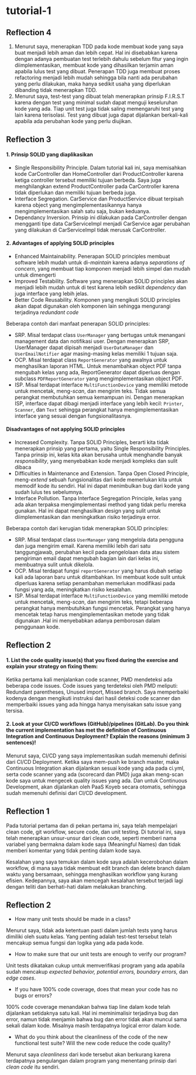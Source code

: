 # tutorial-1

## Reflection 4
1. Menurut saya, menerapkan TDD pada kode membuat kode yang saya buat menjadi lebih aman dan lebih cepat. Hal ini
disebabkan karena dengan adanya pembuatan test terlebih dahulu sebelum fitur yang ingin diimplementasikan, membuat kode
yang dihasilkan terjamin aman apabila lulus test yang dibuat. Penerapan TDD juga membuat proses refactoring menjadi lebih
mudah sehingga bila nanti ada perubahan yang perlu dilakukan, maka hanya sedikit usaha yang diperlukan dibanding tidak menerapkan
TDD.
2. Menurut saya, test-test yang dibuat telah menerapkan prinsip F.I.R.S.T karena dengan test yang minimal sudah dapat menguji
keseluruhan kode yang ada. Tiap unit test juga tidak saling memengaruhi test yang lain karena terisolasi. Test yang dibuat
juga dapat dijalankan berkali-kali apabila ada perubahan kode yang perlu diujikan.

## Reflection 3
#### 1. Prinsip SOLID yang diaplikasikan
- Single Responsibility Principle. Dalam tutorial kali ini, saya memisahkan kode CarController dan HomeController dari
ProductController karena ketiga controller tersebut memiliki tujuan berbeda. Saya juga menghilangkan extend ProductController
pada CarController karena tidak diperlukan dan memiliki tujuan berbeda juga.
- Interface Segregation. CarService dan ProductService dibuat terpisah karena object yang mengimplementasikannya hanya 
mengimplementasikan salah satu saja, bukan keduanya.
- Dependancy Inversion. Prinsip ini dilakukan pada CarController dengan mengganti tipe data CarServiceImpl menjadi CarService
agar perubahan yang dilakukan di CarServiceImpl tidak merusak CarController.

#### 2. Advantages of applying SOLID principles
- Enhanced Maintainability. Penerapan SOLID principles membuat software lebih mudah untuk di-_maintain_ karena adanya 
_separations of concern_, yang membuat tiap komponen menjadi lebih simpel dan mudah untuk dimengerti
- Improved Testability. Software yang menerapkan SOLID principles akan menjadi lebih mudah untuk di test karena lebih sedikit
_dependency_ dan juga interface yang lebih jelas.
- Better Code Reusability. Komponen yang mengikuti SOLID principles akan dapat digunakan oleh komponen lain sehingga mengurangi
terjadinya _redundant code_

Beberapa contoh dari manfaat penerapan SOLID principles:
- SRP. Misal terdapat class `UserManager` yang bertugas untuk menangani management data dan notifikasi user. Dengan menerapkan SRP,
UserManager dapat dipisah menjadi `UserDataManager` dan `UserEmailNotifier` agar masing-masing kelas memiliki 1 tujuan saja.
- OCP. Misal terdapat class `ReportGenerator` yang awalnya untuk menghasilkan laporan HTML. Untuk menambahkan object PDF 
tanpa mengubah kelas yang ada, ReportGenerator dapat diperluas dengan subclass `PDFReportGenerator` yang mengimplementasikan object PDF.
- ISP. Misal terdapat interface `MultiFunctionDevice` yang memiliki metode untuk mencetak, meng-_scan_, dan mengirim teks. 
Tidak semua perangkat membutuhkan semua kemampuan ini. Dengan menerapkan ISP, interface dapat dibagi menjadi interface yang 
lebih kecil: `Printer`, `Scanner`, dan `Text` sehingga perangkat hanya mengimplementasikan interface yang sesuai dengan fungsionalitasnya.

#### Disadvantages of not applying SOLID principles
- Increased Complexity. Tanpa SOLID Principles, berarti kita tidak menerapkan prinsip yang pertama, yaitu Single Responsibility
Principles. Tanpa prinsip ini, kelas kita akan berusaha untuk menghandle banyak _responsibility_, yang menyebabkan kode menjadi
kompleks dan sulit dibaca
- Difficulties in Maintenance and Extension. Tanpa Open Closed Principle, meng-_extend_ sebuah fungsionalitas dari kode
memerlukan kita untuk memodif kode itu sendiri. Hal ini dapat menimbulkan bug dari kode yang sudah lulus tes sebelumnya.
- Interface Pollution. Tanpa Interface Segregation Principle, kelas yang ada akan terpaksa mengimplementasi method yang tidak
perlu mereka gunakan. Hal ini dapat menghasilkan design yang sulit untuk diimplementasikan dan meningkatkan risiko terjadinya error.

Beberapa contoh dari kerugian tidak menerapkan SOLID principles:
- SRP. Misal terdapat class `UserManager` yang mengelola data pengguna dan juga mengirim email. Karena memiliki lebih dari satu tanggungjawab, 
perubahan kecil pada pengelolaan data atau sistem pengiriman email dapat mengubah bagian lain dari kelas ini, membuatnya sulit untuk 
dikelola.
- OCP. Misal terdapat fungsi `reportGenerator` yang harus diubah setiap kali ada laporan baru untuk ditambahkan. Ini membuat 
kode sulit untuk diperluas karena setiap penambahan memerlukan modifikasi pada fungsi yang ada, meningkatkan risiko kesalahan.
- ISP. Misal terdapat interface `MultiFunctionDevice` yang memiliki metode untuk mencetak, meng-_scan_, dan mengirim teks, tetapi 
beberapa perangkat hanya membutuhkan fungsi mencetak. Perangkat yang hanya mencetak tetap harus mengimplementasikan metode yang tidak digunakan 
.Hal ini menyebabkan adanya pemborosan dalam penggunaan kode.


## Reflection 2
#### 1. List the code quality issue(s) that you fixed during the exercise and explain your strategy on fixing them:

Ketika pertama kali menjalankan code scanner, PMD mendeteksi ada beberapa code issues.
Code issues yang terdeteksi oleh PMD meliputi:
Redundant parentheses, Unused import, Missed branch. Saya memperbaiki kodenya
dengan mengikuti instruksi dari hasil deteksi code scanner
dan memperbaiki issues yang ada hingga hanya menyisakan satu issue yang tersisa.

#### 2. Look at your CI/CD workflows (GitHub)/pipelines (GitLab). Do you think the current implementation has met the definition of Continuous Integration and Continuous Deployment? Explain the reasons (minimum 3 sentences)!

Menurut saya, CI/CD yang saya implementasikan sudah memenuhi definisi dari CI/CD Deployment.
Ketika saya mem-push ke branch master, maka Continuous Integration akan dijalankan sesuai kode yang ada pada ci.yml, 
serta code scanner yang ada (scorecard dan PMD) juga akan meng-scan kode saya
untuk mengecek quality issues yang ada. Dan untuk Continuous Development, akan dijalankan
oleh PaaS Koyeb secara otomatis, sehingga sudah memenuhi definisi dari CI/CD development.


## Reflection 1
Pada tutorial pertama dan di pekan pertama ini,
saya telah mempelajari clean code, git workflow,
secure code, dan unit testing. Di tutorial ini,
saya telah menerapkan unsur-unsur dari clean code,
seperti memberi nama variabel yang bermakna dalam kode saya
(Meaningful Names) dan tidak memberi komentar yang tidak penting
dalam kode saya.

Kesalahan yang saya temukan dalam kode saya adalah kecerobohan dalam
workflow, di mana saya tidak membuat edit branch dan delete branch
dalam waktu yang bersamaan, sehingga menghasilkan workflow yang kurang
efisien. Kedepannya, saya akan mencegah kesalahan tersebut terjadi lagi
dengan teliti dan berhati-hati dalam melakukan branching.

## Reflection 2

* How many unit tests should be made in a class?

Menurut saya, tidak ada ketentuan pasti dalam jumlah tests yang harus dimiliki
oleh suatu kelas. Yang penting adalah test-test tersebut telah mencakup
semua fungsi dan logika yang ada pada kode.

* How to make sure that our unit tests are enough to verify our program?

Unit tests dikatakan cukup untuk memverifikasi program yang ada apabila
sudah mencakup _expected behavior, potential errors, boundary errors,_ dan _edge cases_.

* If you have 100% code coverage, does that mean your code has no bugs or errors?

100% code coverage menandakan bahwa tiap line dalam kode telah dijalankan
setidaknya satu kali. Hal ini meminimalisir terjadinya bug dan error, namun
tidak menjamin bahwa bug dan error tidak akan muncul sama sekali dalam kode. Misalnya
masih terdapatnya logical error dalam kode.

* What do you think about the cleanliness of the code of the new functional test suite? Will the new code reduce the code quality?

Menurut saya _cleanliness_ dari kode tersebut akan berkurang
karena terdapatnya pengulangan dalam program yang menentang prinsip
dari _clean code_ itu sendiri.


